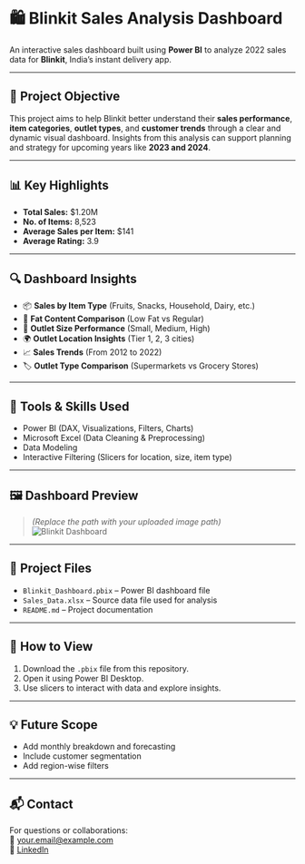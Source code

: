 
# 🛍️ Blinkit Sales Analysis Dashboard

An interactive sales dashboard built using **Power BI** to analyze 2022 sales data for **Blinkit**, India’s instant delivery app.

---

## 📌 Project Objective

This project aims to help Blinkit better understand their **sales performance**, **item categories**, **outlet types**, and **customer trends** through a clear and dynamic visual dashboard. Insights from this analysis can support planning and strategy for upcoming years like **2023 and 2024**.

---

## 📊 Key Highlights

- **Total Sales:** $1.20M  
- **No. of Items:** 8,523  
- **Average Sales per Item:** $141  
- **Average Rating:** 3.9  

---

## 🔍 Dashboard Insights

- 📦 **Sales by Item Type** (Fruits, Snacks, Household, Dairy, etc.)  
- 🧈 **Fat Content Comparison** (Low Fat vs Regular)  
- 🏬 **Outlet Size Performance** (Small, Medium, High)  
- 🌍 **Outlet Location Insights** (Tier 1, 2, 3 cities)  
- 📈 **Sales Trends** (From 2012 to 2022)  
- 🏷️ **Outlet Type Comparison** (Supermarkets vs Grocery Stores)

---

## 🧰 Tools & Skills Used

- Power BI (DAX, Visualizations, Filters, Charts)
- Microsoft Excel (Data Cleaning & Preprocessing)
- Data Modeling
- Interactive Filtering (Slicers for location, size, item type)

---

## 🖼️ Dashboard Preview

> *(Replace the path with your uploaded image path)*  
![Blinkit Dashboard]()

---

## 📁 Project Files

- `Blinkit_Dashboard.pbix` – Power BI dashboard file  
- `Sales_Data.xlsx` – Source data file used for analysis  
- `README.md` – Project documentation

---

## 📌 How to View

1. Download the `.pbix` file from this repository.
2. Open it using Power BI Desktop.
3. Use slicers to interact with data and explore insights.

---

## 💡 Future Scope

- Add monthly breakdown and forecasting
- Include customer segmentation
- Add region-wise filters

---

## 📬 Contact

For questions or collaborations:  
📧 your.email@example.com  
🔗 [LinkedIn](https://www.linkedin.com/in/your-profile)

